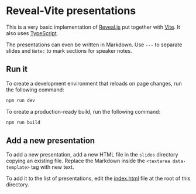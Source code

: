 # Reveal-Vite presentations

This is a very basic implementation of [Reveal.js](https://revealjs.com/) put together with [Vite](https://vitejs.dev/).
It also uses [TypeScript](https://www.typescriptlang.org/).

The presentations can even be written in Markdown.
Use `---` to separate slides and `Note:` to mark sections for speaker notes.

## Run it

To create a development environment that reloads on page changes, run the following command:

```bash
npm run dev
```

To create a production-ready build, run the following command:

```bash
npm run build
```

## Add a new presentation

To add a new presentation, add a new HTML file in the `slides` directory copying an existing file.
Replace the Markdown inside the `<textarea data-template>` tag with new text.

To add it to the list of presentations, edit the [index.html](./index.html) file at the root of this directory.
